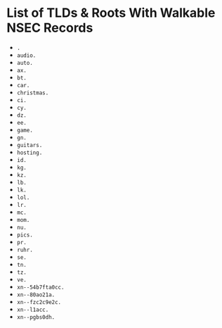 # List of TLDs & Roots With Walkable NSEC Records

* `.`
* `audio.`
* `auto.`
* `ax.`
* `bt.`
* `car.`
* `christmas.`
* `ci.`
* `cy.`
* `dz.`
* `ee.`
* `game.`
* `gn.`
* `guitars.`
* `hosting.`
* `id.`
* `kg.`
* `kz.`
* `lb.`
* `lk.`
* `lol.`
* `lr.`
* `mc.`
* `mom.`
* `nu.`
* `pics.`
* `pr.`
* `ruhr.`
* `se.`
* `tn.`
* `tz.`
* `ve.`
* `xn--54b7fta0cc.`
* `xn--80ao21a.`
* `xn--fzc2c9e2c.`
* `xn--l1acc.`
* `xn--pgbs0dh.`
